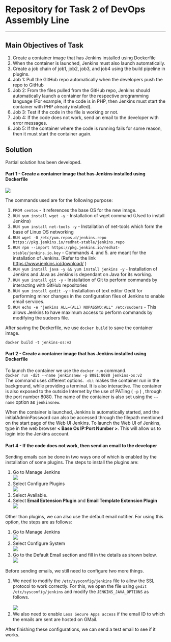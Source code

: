 # Repository for Task 2 of DevOps Assembly Line 
____________________________________________________

## Main Objectives of Task
1.	Create a container image that has Jenkins installed using Dockerfile
2.	When the container is launched, Jenkins must also launch automatically.
3.	Create a job chain of job1, job2, job3, and job4 using the build pipeline in plugins.
4.	Job 1: Pull the GitHub repo automatically when the developers push the repo to GitHub
5.	Job 2: From the files pulled from the GitHub repo, Jenkins should automatically launch a container for the respective programming language (For example, if the code is in PHP, then Jenkins must start the container with PHP already installed).
6.	Job 3: Test if the code in the file is working or not.
7.	Job 4: If the code does not work, send an email to the developer with error messages.
8.	Job 5: If the container where the code is running fails for some reason, then it must start the container again.

## Solution
Partial solution has been developed.

#### Part 1 - Create a container image that has Jenkins installed using Dockerfile

![](https://github.com/akshayavb99/git-jenkins/blob/master/dockerfile_content.jpg?raw=true)

The commands used are for the following purpose:
1. `FROM centos` - It references the base OS for the new image.
2. `RUN yum install wget -y` - Installation of wget command (Used to install Jenkins)
3. `RUN yum install net-tools -y` - Installation of net-tools which form the base of Linux OS networking 
4. `RUN wget -0 /etc/yum.repos.d/jenkins.repo https://pkg.jenkins.io/redhat-stable/jenkins.repo` 
5. `RUN rpm --import https://pkg.jenkins.io/redhat-stable/jenkins.io.key` - Commands 4. and 5. are meant for the installation of Jenkins. \(Refer to the link https://www.jenkins.io/download/ \)
6. `RUN yum install java -y && yum install jenkins -y` - Installation of Jenkins and Java as Jenkins is dependant on Java for its working.
7. `RUN yum install git -y` - Installation of Git to perform commands by interacting with GitHub repositories
8. `RUN yum install gedit -y` - Installation of text editor Gedit for performing minor changes in the configuration files of Jenkins to enable email services.
9. `RUN echo -e "jenkins ALL=(ALL) NOPASSWD:ALL" /etc/sudoers` - This allows Jenkins to have maximum access to perform commands by modifying the sudoers file.

After saving the Dockerfile, we use `docker build` to save the container image.

`docker build -t jenkins-os:v2` 

#### Part 2 - Create a container image that has Jenkins installed using Dockerfile
To launch the container we use the `docker run` command.<br> 
`docker run -dit --name jenkinsnew -p 8081:8080 jenkins-os:v2`<br> The command uses different options. `-dit` makes the container run in the background, while providing a terminal. It is also interactive. The container is also exposed to the outside Internet by the use of PATing \( `-p` \) , through the port number 8080. The name of the container is also set using the `--name` option as `jenkinsnew`.

When the container is launched, Jenkins is automatically started, and the initialAdminPassword can also be accessed through the filepath mentioned on the start page of the Web UI Jenkins. To launch the Web UI of Jenkins, type in the web browser **\< Base Os IP:Port Number \>**. This will allow us to login into the Jenkins account.

#### Part 4 - If the code does not work, then send an email to the developer

Sending emails can be done in two ways one of which is enabled by the installation of some plugins. The steps to install the plugins are:
1. Go to Manage Jenkins<br> ![](https://github.com/akshayavb99/git-jenkins/blob/master/email_install1.jpg?raw=true)<br>
2. Select Configure Plugins<br> ![](https://github.com/akshayavb99/git-jenkins/blob/master/email_install2.jpg?raw=true)<br>
3. Select Available. 
4. Select **Email Extension Plugin** and **Email Template Extension Plugin**<br> ![](https://github.com/akshayavb99/git-jenkins/blob/master/email_install3.jpg?raw=true)<br>

Other than plugins, we can also use the default email notifier. For using this option, the steps are as follows:
1. Go to Manage Jenkins<br> ![](https://github.com/akshayavb99/git-jenkins/blob/master/email_install1.jpg?raw=true)<br>
2. Select Configure System <br> ![](https://github.com/akshayavb99/git-jenkins/blob/master/email_install4.jpg?raw=true)<br>
3. Go to the Default Email section and fill in the details as shown below. <br> ![](https://github.com/akshayavb99/git-jenkins/blob/master/email_install5.jpg?raw=true)<br>

Before sending emails, we still need to configure two more things.
1. We need to modify the `/etc/sysconfig/jenkins` file to allow the SSL protocol to work correctly. For this, we open the file using `gedit /etc/sysconfig/jenkins` and modify the `JENKINS_JAVA_OPTIONS` as follows. <br><br> ![](https://github.com/akshayavb99/git-jenkins/blob/master/email_install6.jpg?raw=true)<br>
2. We also need to enable `Less Secure Apps access` if the email ID to which the emails are sent are hosted on GMail. 

After finishing these configurations, we can send a test email to see if it works.

